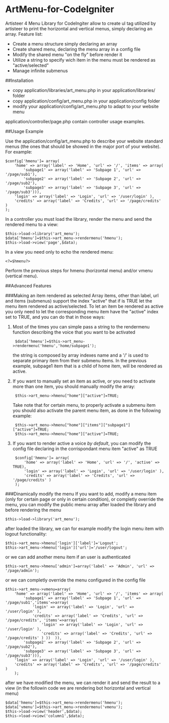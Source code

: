 ArtMenu-for-CodeIgniter
=======================

Artisteer 4 Menu Library for CodeIngiter allow to create ul tag utilized by artisteer to print the horizontal and vertical menus, simply declaring an array.
Feature list:

* Create a menu structure simply declaring an array
* Create shared menu, declaring the menu array in a config file
* Modify the shared menu "on the fly" before render it
* Utilize a string to specify wich item in the menu must be rendered as "active/selected" 
* Manage infinite submenus

##Installation

* copy application/libraries/art_menu.php in your application/libraries/  folder
* copy application/config/art_menu.php in your application/config  folder
* modify your application/config/art_menu.php to adapt to your website menu

application/controller/page.php contain controller usage examples.

##Usage Example

Use the application/config/art_menu.php to describe your website standard menus (the ones that should be showed in the major port of your website). For example:

    $config['hmenu']= array(
 		'home' => array('label' => 'Home', 'url' => '/', 'items' => array(
 			'subpage1' => array('label' => 'Subpage 1', 'url' => '/page/sub1'),
 			'subpage2' => array('label' => 'Subpage 2', 'url' => '/page/sub2'),
 			'subpage3' => array('label' => 'Subpage 3', 'url' => '/page/sub3'))),
 		'login' => array('label' => 'Login', 'url' => '/user/login' ),
  		'credits' => array('label' => 'Credits', 'url' => '/page/credits' )					
 	);
 					
In a controller you must load the library, render the menu and send the rendered menu to a view:

    $this->load->library('art_menu');
  	$data['hmenu']=$this->art_menu->rendermenu('hmenu');
  	$this->load->view('page',$data);

In a view you need only to echo the rendered menu:

    <?=$hmenu?>
 

Perform the previous steps for hmenu (horizontal menu) and/or vmenu (vertical menu).

##Advanced Features

###Making an item rendered as selected
Array items, other than label, url and items (submenus) support the index "active" that if is TRUE let the menu item rendered as active/selected.
To let an item be rendered as active you only need to let the corresponding menu item have the "active" index set to TRUE, and you can do that in those ways:

1. Most of the times you can simple pass a string to the rendermenu function describing the voice that you want to be activated

        $data['hmenu']=$this->art_menu->rendermenu('hmenu','home/subpage1');

    the string is composed by array indexes name and a '/' is used to separate primary item from their submenu items. 
    In the previous example, subpage1 item that is a child of home item, will be rendered as active.

2. If you want to manually set an item as active, or you need to activate more than one item, you should manually modify the array:

        $this->art_menu->hmenu["home"]["active"]=TRUE;

    Take note that for certain menu, to properly activate a submenu item you should also activate the parent menu item, as done in the following example:

        $this->art_menu->hmenu["home"]["items"]["subpage1"]["active"]=TRUE;
        $this->art_menu->hmenu["home"]["active"]=TRUE;

3. If you want to render active a voice _by_ _default_, you can modify the config file declaring in the corrispondant menu item "active" as TRUE

        $config['hmenu']= array(
 		    'home' => array('label' => 'Home', 'url' => '/', 'active' => TRUE),
 		    'login' => array('label' => 'Login', 'url' => '/user/login' ),
  	    	'credits' => array('label' => 'Credits', 'url' => '/page/credits' )					
 	    );
 			
###Dinamically modify the menu
If you want to add, modify a menu item (only for certain page or only in certain condition), or completly override the menu, you can modify the public menu array after loaded the library and before rendering the menu 

    $this->load->library('art_menu');

after loaded the library, we can for example modify the login menu item with logout functionality:

    $this->art_menu->hmenu['login']['label']='Logout';
    $this->art_menu->hmenu['login']['url']='/user/logout';

or we can add another menu item if an user is authenticated

    $this->art_menu->hmenu['admin']=array('label' => 'Admin', 'url' => '/page/admin');
    
or we can completly override the menu configured in the config file 

    $this->art_menu->vmenu=array(
 		'home' => array('label' => 'Home', 'url' => '/', 'items' => array(
 			'subpage1' => array('label' => 'Subpage 1', 'url' => '/page/sub1','items'=>array(
 				'login' => array('label' => 'Login', 'url' => '/user/login' ),
  				'credits' => array('label' => 'Credits', 'url' => '/page/credits', 'items'=>array(
  					'login' => array('label' => 'Login', 'url' => '/user/login' ),
  					'credits' => array('label' => 'Credits', 'url' => '/page/credits' )	))	)),
 			'subpage2' => array('label' => 'Subpage 2', 'url' => '/page/sub2'),
 			'subpage3' => array('label' => 'Subpage 3', 'url' => '/page/sub3'))),
 		'login' => array('label' => 'Login', 'url' => '/user/login' ),
  		'credits' => array('label' => 'Credits', 'url' => '/page/credits' )					
 		);
 					
after we have modified the menu, we can render it and send the result to a view (in the followin code we are rendering bot horizontal and vertical menu)

  	$data['hmenu']=$this->art_menu->rendermenu('hmenu');
  	$data['vmenu']=$this->art_menu->rendermenu('vmenu');
  	$this->load->view('header',$data);
  	$this->load->view('column1',$data);
  	
